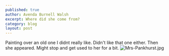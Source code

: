 ```yaml
---
published: true
author: Avenda Burnell Walsh
excerpt: Where did she come from? 
category: blog
layout: post
---
```

Painting over an old one I didnt really like. Didn't like that one either. Then she appeared. Might stop and get used to her for a bit.
![Mrs-Pankhurst.jpg]({{site.baseurl}}/img/Mrs-Pankhurst.jpg)
